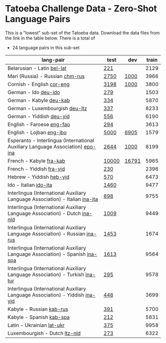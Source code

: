 # Tatoeba Challenge Data - Zero-Shot Language Pairs

This is a "lowest" sub-set of the Tatoeba data.
Download the data files from the link in the table below.
There is a total of

* 24  language pairs in this sub-set

| lang-pair |    test    |    dev     |    train   |
|-----------|------------|------------|------------|
|            Belarusian - Latin  [bel-lat](https://object.pouta.csc.fi/Tatoeba-Challenge/bel-lat.tar)  | [       221 ](../data/test/bel-lat/test.txt)|            |       2129 |
|       Mari (Russia) - Russian  [chm-rus](https://object.pouta.csc.fi/Tatoeba-Challenge/chm-rus.tar)  | [      2750 ](../data/test/chm-rus/test.txt)| [      1000 ](../data/dev/chm-rus/dev.txt)|       3966 |
|             Cornish - English  [cor-eng](https://object.pouta.csc.fi/Tatoeba-Challenge/cor-eng.tar)  | [      3198 ](../data/test/cor-eng/test.txt)| [      1000 ](../data/dev/cor-eng/dev.txt)|       3800 |
|                  German - Ido  [deu-ido](https://object.pouta.csc.fi/Tatoeba-Challenge/deu-ido.tar)  | [       279 ](../data/test/deu-ido/test.txt)|            |       1503 |
|               German - Kabyle  [deu-kab](https://object.pouta.csc.fi/Tatoeba-Challenge/deu-kab.tar)  | [       334 ](../data/test/deu-kab/test.txt)|            |       5870 |
|        German - Luxembourgish  [deu-ltz](https://object.pouta.csc.fi/Tatoeba-Challenge/deu-ltz.tar)  | [       337 ](../data/test/deu-ltz/test.txt)|            |       8233 |
|              German - Yiddish  [deu-yid](https://object.pouta.csc.fi/Tatoeba-Challenge/deu-yid.tar)  | [       556 ](../data/test/deu-yid/test.txt)|            |       6190 |
|             English - Faroese  [eng-fao](https://object.pouta.csc.fi/Tatoeba-Challenge/eng-fao.tar)  | [       294 ](../data/test/eng-fao/test.txt)|            |       3613 |
|              English - Lojban  [eng-jbo](https://object.pouta.csc.fi/Tatoeba-Challenge/eng-jbo.tar)  | [      5000 ](../data/test/eng-jbo/test.txt)| [      6905 ](../data/dev/eng-jbo/dev.txt)|       1579 |
|  Esperanto - Interlingua (International Auxiliary Language Association)  [epo-ina](https://object.pouta.csc.fi/Tatoeba-Challenge/epo-ina.tar)  | [      2644 ](../data/test/epo-ina/test.txt)| [      1000 ](../data/dev/epo-ina/dev.txt)|       8199 |
|               French - Kabyle  [fra-kab](https://object.pouta.csc.fi/Tatoeba-Challenge/fra-kab.tar)  | [     10000 ](../data/test/fra-kab/test.txt)| [     16791 ](../data/dev/fra-kab/dev.txt)|       5965 |
|              French - Yiddish  [fra-yid](https://object.pouta.csc.fi/Tatoeba-Challenge/fra-yid.tar)  | [       230 ](../data/test/fra-yid/test.txt)|            |       2396 |
|              Hebrew - Yiddish  [heb-yid](https://object.pouta.csc.fi/Tatoeba-Challenge/heb-yid.tar)  | [       570 ](../data/test/heb-yid/test.txt)|            |       6473 |
|                 Ido - Italian  [ido-ita](https://object.pouta.csc.fi/Tatoeba-Challenge/ido-ita.tar)  | [      1460 ](../data/test/ido-ita/test.txt)|            |       9477 |
|  Interlingua (International Auxiliary Language Association) - Italian  [ina-ita](https://object.pouta.csc.fi/Tatoeba-Challenge/ina-ita.tar)  | [       898 ](../data/test/ina-ita/test.txt)|            |       9755 |
|  Interlingua (International Auxiliary Language Association) - Dutch  [ina-nld](https://object.pouta.csc.fi/Tatoeba-Challenge/ina-nld.tar)  | [      1009 ](../data/test/ina-nld/test.txt)|            |       9449 |
|  Interlingua (International Auxiliary Language Association) - Russian  [ina-rus](https://object.pouta.csc.fi/Tatoeba-Challenge/ina-rus.tar)  | [      1453 ](../data/test/ina-rus/test.txt)|            |       1674 |
|  Interlingua (International Auxiliary Language Association) - Spanish  [ina-spa](https://object.pouta.csc.fi/Tatoeba-Challenge/ina-spa.tar)  | [      1613 ](../data/test/ina-spa/test.txt)|            |       9564 |
|  Interlingua (International Auxiliary Language Association) - Turkish  [ina-tur](https://object.pouta.csc.fi/Tatoeba-Challenge/ina-tur.tar)  | [       295 ](../data/test/ina-tur/test.txt)|            |       9578 |
|  Interlingua (International Auxiliary Language Association) - Yiddish  [ina-yid](https://object.pouta.csc.fi/Tatoeba-Challenge/ina-yid.tar)  | [       448 ](../data/test/ina-yid/test.txt)|            |       3699 |
|              Kabyle - Russian  [kab-rus](https://object.pouta.csc.fi/Tatoeba-Challenge/kab-rus.tar)  | [       391 ](../data/test/kab-rus/test.txt)|            |       5700 |
|              Kabyle - Spanish  [kab-spa](https://object.pouta.csc.fi/Tatoeba-Challenge/kab-spa.tar)  | [       212 ](../data/test/kab-spa/test.txt)|            |       5831 |
|             Latin - Ukrainian  [lat-ukr](https://object.pouta.csc.fi/Tatoeba-Challenge/lat-ukr.tar)  | [       375 ](../data/test/lat-ukr/test.txt)|            |       9958 |
|         Luxembourgish - Dutch  [ltz-nld](https://object.pouta.csc.fi/Tatoeba-Challenge/ltz-nld.tar)  | [       273 ](../data/test/ltz-nld/test.txt)|            |       6322 |
